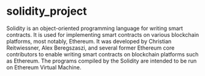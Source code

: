 # solidity_project

Solidity is an object-oriented programming language for writing smart contracts. It is used for implementing smart contracts on various blockchain platforms, most notably, Ethereum. It was developed by Christian Reitwiessner, Alex Beregszaszi, and several former Ethereum core contributors to enable writing smart contracts on blockchain platforms such as Ethereum. The programs compiled by the Solidity are intended to be run on Ethereum Virtual Machine.